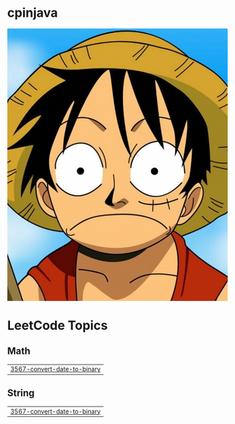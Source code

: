 # cpinjava
<div align="center">
<img hight="300" width="700" alt="GIF" align="center" src="https://github.com/potatooBot/cpinjava/blob/master/lufy1.jpg">
</div>


<!---LeetCode Topics Start-->
# LeetCode Topics
## Math
|  |
| ------- |
| [3567-convert-date-to-binary](https://github.com/potatooBot/cpinjava/tree/master/3567-convert-date-to-binary) |
## String
|  |
| ------- |
| [3567-convert-date-to-binary](https://github.com/potatooBot/cpinjava/tree/master/3567-convert-date-to-binary) |
<!---LeetCode Topics End-->